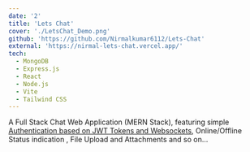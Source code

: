 ```yaml
---
date: '2'
title: 'Lets Chat'
cover: './LetsChat_Demo.png'
github: 'https://github.com/Nirmalkumar6112/Lets-Chat'
external: 'https://nirmal-lets-chat.vercel.app/'
tech:
  - MongoDB
  - Express.js
  - React
  - Node.js
  - Vite
  - Tailwind CSS
---
```


A Full Stack Chat Web Application (MERN Stack), featuring simple [Authentication based on JWT Tokens and
Websockets](), Online/Offline Status indication , File Upload and Attachments and so on...
